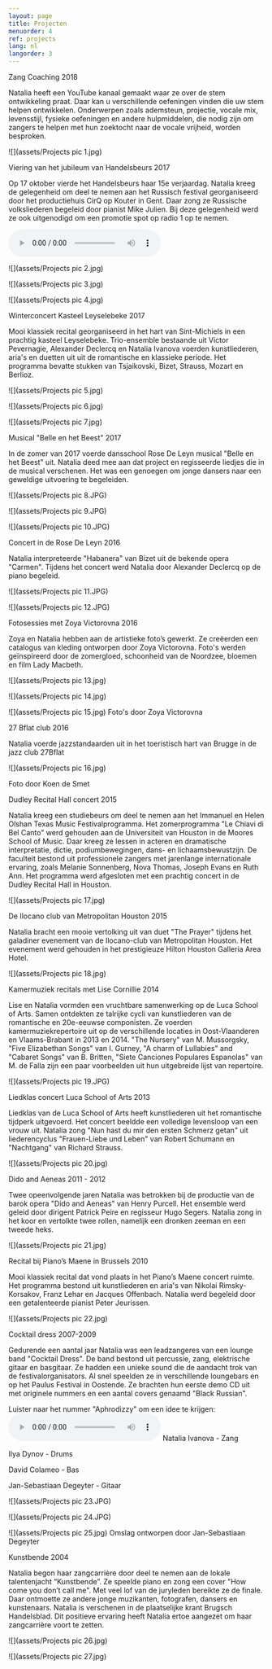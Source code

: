 ```yaml
---
layout: page
title: Projecten
menuorder: 4
ref: projects
lang: nl
langorder: 3
---
```



Zang Coaching 2018

Natalia heeft een YouTube kanaal gemaakt waar ze over de stem ontwikkeling praat. Daar kan u verschillende oefeningen vinden die uw stem helpen ontwikkelen. Onderwerpen zoals ademsteun, projectie, vocale mix, levensstijl, fysieke oefeningen en andere hulpmiddelen, die nodig zijn om zangers te helpen met hun zoektocht naar de vocale vrijheid, worden besproken.

![](assets/Projects pic 1.jpg)


Viering van het jubileum van Handelsbeurs 2017

Op 17 oktober vierde het Handelsbeurs haar 15e verjaardag. Natalia kreeg de gelegenheid om deel te nemen aan het Russisch festival georganiseerd door het productiehuis CirQ op Kouter in Gent. Daar zong ze Russische volksliederen begeleid door pianist Mike Julien. Bij deze gelegenheid werd ze ook uitgenodigd om een promotie spot op radio 1 op te nemen.


<audio controls src="assets/Handelsbeurs 15.mp3"> </audio>

![](assets/Projects pic 2.jpg)

![](assets/Projects pic 3.jpg)

![](assets/Projects pic 4.jpg)


Winterconcert Kasteel Leyselebeke 2017

Mooi klassiek recital georganiseerd in het hart van Sint-Michiels in een prachtig kasteel Leyselebeke. Trio-ensemble bestaande uit Victor Pevernagie, Alexander Declercq en Natalia Ivanova voerden kunstliederen, aria's en duetten uit uit de romantische en klassieke periode. Het programma bevatte stukken van Tsjaikovski, Bizet, Strauss, Mozart en Berlioz.


![](assets/Projects pic 5.jpg)

![](assets/Projects pic 6.jpg)

![](assets/Projects pic 7.jpg)


Musical "Belle en het Beest" 2017

In de zomer van 2017 voerde dansschool Rose De Leyn musical "Belle en het Beest" uit. Natalia deed mee aan dat project en regisseerde liedjes die in de musical verschenen. Het was een genoegen om jonge dansers naar een geweldige uitvoering te begeleiden.


![](assets/Projects pic 8.JPG)

![](assets/Projects pic 9.JPG)

![](assets/Projects pic 10.JPG)


Concert in de Rose De Leyn 2016

Natalia interpreteerde "Habanera" van Bizet uit de bekende opera "Carmen". Tijdens het concert werd Natalia door Alexander Declercq op de piano begeleid.


![](assets/Projects pic 11.JPG)

![](assets/Projects pic 12.JPG)

Fotosessies met Zoya Victorovna 2016

Zoya en Natalia hebben aan de artistieke foto’s gewerkt. Ze creëerden een catalogus van kleding ontworpen door Zoya Victorovna. Foto's werden geïnspireerd door de zomergloed, schoonheid van de Noordzee, bloemen en film Lady Macbeth.

![](assets/Projects pic 13.jpg)

![](assets/Projects pic 14.jpg)

![](assets/Projects pic 15.jpg)
Foto's door Zoya Victorovna

27 Bflat club 2016

Natalia voerde jazzstandaarden uit in het toeristisch hart van Brugge in de jazz club 27Bflat

![](assets/Projects pic 16.jpg)

Foto door Koen de Smet

Dudley Recital Hall concert 2015

Natalia kreeg een studiebeurs om deel te nemen aan het Immanuel en Helen Olshan Texas Music Festivalprogramma. Het zomerprogramma "Le Chiavi di Bel Canto" werd gehouden aan de Universiteit van Houston in de Moores School of Music. Daar kreeg ze lessen in acteren en dramatische interpretatie, dictie, podiumbewegingen, dans- en lichaamsbewustzijn. De faculteit bestond uit professionele zangers met jarenlange internationale ervaring, zoals Melanie Sonnenberg, Nova Thomas, Joseph Evans en Ruth Ann. Het programma werd afgesloten met een prachtig concert in de Dudley Recital Hall in Houston.


![](assets/Projects pic 17.jpg)


De Ilocano club van Metropolitan Houston 2015

Natalia bracht een mooie vertolking uit van duet "The Prayer" tijdens het galadiner evenement van de Ilocano-club van Metropolitan Houston. Het evenement werd gehouden in het prestigieuze Hilton Houston Galleria Area Hotel.

![](assets/Projects pic 18.jpg)

Kamermuziek recitals met Lise Cornillie 2014

Lise en Natalia vormden een vruchtbare samenwerking op de Luca School of Arts. Samen ontdekten ze talrijke cycli van kunstliederen van de romantische en 20e-eeuwse componisten. Ze voerden kamermuziekrepertoire uit op de verschillende locaties in Oost-Vlaanderen en Vlaams-Brabant in 2013 en 2014. "The Nursery" van M. Mussorgsky, "Five Elizabethan Songs" van I. Gurney, "A charm of Lullabies" and "Cabaret Songs" van B. Britten, "Siete Canciones Populares Espanolas" van M. de Falla zijn een paar voorbeelden uit hun uitgebreide lijst van repertoire.

![](assets/Projects pic 19.JPG)



Liedklas concert Luca School of Arts 2013

Liedklas van de Luca School of Arts heeft kunstliederen uit het romantische tijdperk uitgevoerd. Het concert beeldde een volledige levensloop van een vrouw uit. Natalia zong "Nun hast du mir den ersten Schmerz getan" uit liederencyclus "Frauen-Liebe und Leben" van Robert Schumann en "Nachtgang" van Richard Strauss. 

![](assets/Projects pic 20.jpg)


Dido and Aeneas 2011 - 2012

Twee opeenvolgende jaren Natalia was betrokken bij de productie van de barok opera "Dido and Aeneas" van Henry Purcell. Het ensemble werd geleid door dirigent Patrick Peire en regisseur Hugo Segers. Natalia zong in het koor en vertolkte twee rollen, namelijk een dronken zeeman en een tweede heks.

![](assets/Projects pic 21.jpg)


Recital bij Piano’s Maene in Brussels 2010

Mooi klassiek recital dat vond plaats in het Piano’s Maene concert ruimte. Het programma bestond uit kunstliederen en aria's van Nikolai Rimsky-Korsakov, Franz Lehar en Jacques Offenbach. Natalia werd begeleid door een getalenteerde pianist Peter Jeurissen.


![](assets/Projects pic 22.jpg)



Cocktail dress 2007-2009

Gedurende een aantal jaar Natalia was een leadzangeres van een lounge band "Cocktail Dress". De band bestond uit percussie, zang, elektrische gitaar en basgitaar. Ze hadden een unieke sound die de aandacht trok van de festivalorganisators. Al snel speelden ze in verschillende loungebars en op het Paulus Festival in Oostende. Ze brachten hun eerste demo CD uit met originele nummers en een aantal covers genaamd "Black Russian".

Luister naar het nummer "Aphrodizzy" om een idee te krijgen:
<audio controls src="assets/Projects audio Aphrodizzy.mp3"> </audio>
Natalia Ivanova - Zang

Ilya Dynov - Drums

David Colameo - Bas

Jan-Sebastiaan Degeyter - Gitaar






![](assets/Projects pic 23.JPG)

![](assets/Projects pic 24.JPG)

![](assets/Projects pic 25.jpg)
Omslag ontworpen door Jan-Sebastiaan Degeyter

Kunstbende 2004

Natalia begon haar zangcarrière door deel te nemen aan de lokale talentenjacht “Kunstbende”. Ze speelde piano en zong een cover "How come you don’t call me". Met veel lof van de juryleden bereikte ze de finale. Daar ontmoette ze andere jonge muzikanten, fotografen, dansers en kunstenaars. Natalia is verschenen in de plaatselijke krant Brugsch Handelsblad. Dit positieve ervaring heeft Natalia ertoe aangezet om haar zangcarrière voort te zetten.

![](assets/Projects pic 26.jpg)

![](assets/Projects pic 27.jpg)
